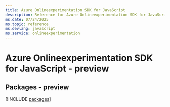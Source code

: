 ```yaml
---
title: Azure Onlineexperimentation SDK for JavaScript
description: Reference for Azure Onlineexperimentation SDK for JavaScript
ms.date: 07/24/2025
ms.topic: reference
ms.devlang: javascript
ms.service: onlineexperimentation
---
```

# Azure Onlineexperimentation SDK for JavaScript - preview
## Packages - preview
[!INCLUDE [packages](onlineexperimentation-index.md)]